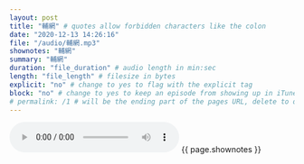 ```yaml
---
layout: post
title: "輔網" # quotes allow forbidden characters like the colon
date: "2020-12-13 14:26:16"
file: "/audio/輔網.mp3"
shownotes: "輔網"
summary: "輔網"
duration: "file_duration" # audio length in min:sec
length: "file_length" # filesize in bytes
explicit: "no" # change to yes to flag with the explicit tag
block: "no" # change to yes to keep an episode from showing up in iTunes
# permalink: /1 # will be the ending part of the pages URL, delete to default to the title
---
```


<audio controls>
<source src="{{site.url}}{{site.baseurl}}{{ page.file }}" type="audio/x-mp3">
Your browser does not support the audio element.
</audio>
{{ page.shownotes }}
